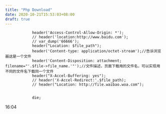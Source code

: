 ```yaml
---
title: "Php Download"
date: 2020-10-21T15:53:03+08:00
draft: true
---
```


                header('Access-Control-Allow-Origin: *');
                // header('location:http://www.baidu.com');
                // var_dump('66666');
                header("Location: $file_path");
                header('Content-type: application/octet-stream');//告诉浏览器这是一个文件
                header('Content-Disposition: attachment; filename="'.$file->file_name.'"');//文件描述，页面下载用的文件名，可以实现用不同的文件名下载同一个文件
                header("X-Accel-Buffering: yes");
                // header('X-Accel-Redirect:'.$file_path);
                // header("Location: http://file.waibao.woa.com");


                die; 
16:04